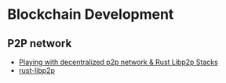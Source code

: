 # Blockchain Development

## P2P network

- [Playing with decentralized p2p network & Rust Libp2p Stacks](https://medium.com/lifefunk/playing-with-decentralized-p2p-network-rust-libp2p-stacks-2022abdf3503)
- [rust-libp2p](https://github.com/libp2p/rust-libp2p)
